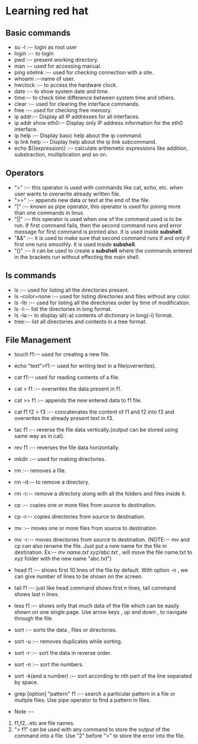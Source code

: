 # Learning red hat
## Basic commands
- su -l  :-- login as root user
- login  :-- to login
- pwd :-- present working directory.
- man :-- used for accessing manual.
- ping sitelink :-- used for checking connection with a site.
- whoami :--name of user.
- hwclock :-- to access the hardware clock. 
- date :-- to show system date and time.
- time:-- to check time difference between system time and others.
- clear :-- used for clearing the interface commands.
- free :-- used for checking free memory.
- ip addr:-- Display all IP addresses for all interfaces.
- ip addr show eth0:-- Display only IP address information for the eth0 interface.
- ip help :-- Display basic help about the ip command.
- ip link help :-- Display help about the ip link subcommand.
- echo $((expression)) :-- calculate arthemetic expressions like addition, substraction, multiplication and so on.
## Operators
- ">" :-- this operator is used with commands like cat, echo, etc. when user wants to overwrite already written file.
- ">>" :-- appends new data or text at the end of the file.
- "|" :-- known as pipe operator, this operator is used for joining more than one commands in linux.
- "||" :-- this operator is used when one of the command used is to be run. If first command fails, then the second command runs and error message for first command is printed also. It is used inside <b>subshell</b>.
- "&&" :-- it is used to make sure that second command runs if and only if first one runs smoothly.  It is used inside <b>subshell</b>.
- "()" :-- it can be used to create a <b>subshell</b> where the commands entered in the brackets run without effecting the main shell.
## ls commands
- ls :-- used for listing all the directories present.
- ls –color=none :-- used for listing directories and files without any color.
- ls -ltr :-- used for listing all the directories order by time of modification.
- ls -l:-- list the directories in long format.
- ls -la:-- to display all(-a) contents of dictionary in long(-l) format.
- tree:-- list all directories and contents in a tree format.
## File Management
- touch f1:-- used for creating a new file.
- echo “text”>f1:-- used for writing text in a file(overwrites).
- cat f1:-- used for reading contents of a file.
- cat > f1 :-- overwrites the data present in f1.
- cat >> f1 :-- appends the new entered data to f1 file.
- cat f1 f2 > f3 :-- concatenates the content of f1 and f2 into f3 and overwrites the already present text in f3.
- tac f1 :-- reverse the file data vertically.(output can be stored using same way as in cat).
- rev f1 :-- reverses the file data horizontally.
- mkdir :-- used for making directories.
- rm :-- removes a file.
- rm -d:-- to remove a directory.
- rm -r:-- remove a directory along with all the folders and files inside it.
- cp :-- copies one or more files from source to destination.
- cp -r:-- copies directories from source to destination.
- mv :-- moves one or more files from source to destination.
- mv -r:-- moves directories from source to destination.
(NOTE:-- mv and cp can also rename the file. Just put a new name for the file in destination. Ex:-- <i>mv name.txt xyz/abc.txt</i> , will move the file name.txt to xyz folder with the new name "abc.txt")
- head f1 :-- shows first 10 lines of the file by default. With option -n , we can give number of lines to be shown on the screen.
- tail f1 :-- just like head command shows first n lines, tail command shows last n lines.
- less f1 :-- shows only that much data of the file which can be easily shown on one single page. Use arrow keys , up and down , to navigate through the file.
- sort :-- sorts the data , files or directories.
- sort -u :-- removes duplicates while sorting.
- sort -r :-- sort the data in reverse order.
- sort -n :-- sort the numbers.
- sort -k(and a number) :-- sort according to nth part of the line separated by space.
- grep [option] "pattern" f1 :-- search a particular pattern in a file or multple files. Use pipe operator to find a pattern in files.

- Note :-- 
1. f1,f2,..etc are file names.
2. "> f1" can be used with any command to store the output of the command into a file. Use "2" before ">" to store the error into the file.
